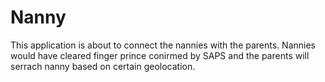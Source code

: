 # Nanny
This application is about to connect the nannies with the parents. Nannies would have cleared  finger prince conirmed by SAPS and the parents will serrach nanny based on certain geolocation. 
